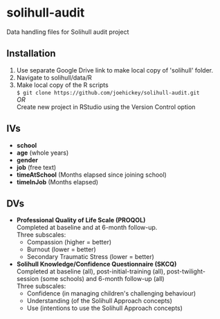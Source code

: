 # solihull-audit
Data handling files for Solihull audit project

## Installation
1. Use separate Google Drive link to make local copy of 'solihull' folder.
2. Navigate to solihull/data/R
3. Make local copy of the R scripts  
```$ git clone https://github.com/joehickey/solihull-audit.git```  
*OR*  
Create new project in RStudio using the Version Control option

## IVs
- **school**
- **age** (whole years)
- **gender**
- **job** (free text)
- **timeAtSchool** (Months elapsed since joining school)
- **timeInJob** (Months elapsed)

## DVs
- **Professional Quality of Life Scale (PROQOL)**  
Completed at baseline and at 6-month follow-up.  
Three subscales:
  - Compassion (higher = better)
  - Burnout (lower = better)
  - Secondary Traumatic Stress (lower = better)
- **Solihull Knowledge/Confidence Questionnaire (SKCQ)**  
Completed at baseline (all), post-initial-training (all), post-twilight-session (some schools) and 6-month follow-up (all)  
Three subscales:
  - Confidence (in managing children's challenging behaviour)
  - Understanding (of the Solihull Approach concepts)
  - Use (intentions to use the Solihull Approach concepts)
